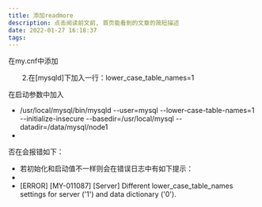 ```yaml
---
title: 添加readmore
description: 点击阅读前文前, 首页能看到的文章的简短描述
date: 2022-01-27 16:18:37
tags:
---
```

在my.cnf中添加 

　　2.在[mysqld]下加入一行：lower_case_table_names=1

在启动参数中加入

- /usr/local/mysql/bin/mysqld --user=mysql --lower-case-table-names=1 --initialize-insecure --basedir=/usr/local/mysql --datadir=/data/mysql/node1
- 

否在会报错如下：

- 若初始化和启动值不一样则会在错误日志中有如下提示：
- 
- [ERROR] [MY-011087] [Server] Different lower_case_table_names settings for server ('1') and data dictionary ('0').